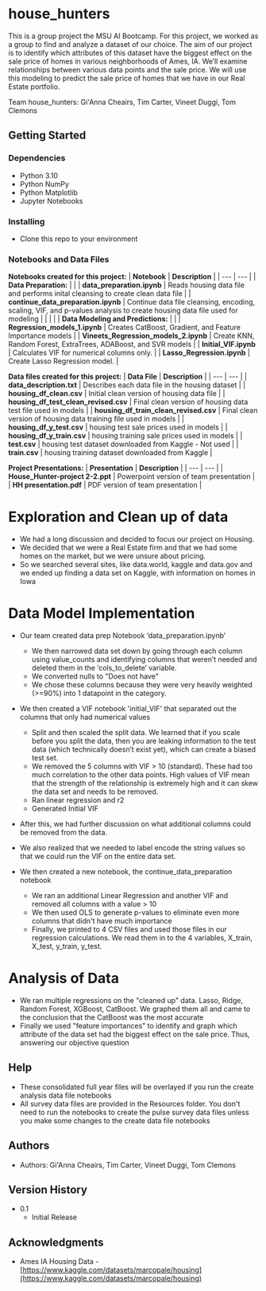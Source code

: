 # house_hunters
This is a group project the MSU AI Bootcamp.  For this project, we worked as a group to find and analyze a dataset of our choice. The aim of our project is to identify which attributes of this dataset have the biggest effect on the sale price of homes in various neighborhoods of Ames, IA. We’ll examine relationships between various data points and the sale price. We will use this modeling  to predict the sale price of homes that we have in our Real Estate portfolio.

Team house_hunters:  Gi'Anna Cheairs, Tim Carter, Vineet Duggi, Tom Clemons 

## Getting Started

### Dependencies

- Python 3.10
- Python NumPy
- Python Matplotlib
- Jupyter Notebooks

### Installing

- Clone this repo to your environment 

### Notebooks and Data Files 

**Notebooks created for this project:** 
| **Notebook** | **Description** |
| --- | --- | 
| **Data Preparation:** | | 
| **data_preparation.ipynb** | Reads housing data file and performs inital cleansing to create clean data file  |
| **continue_data_preparation.ipynb** | Continue data file cleansing, encoding, scaling, VIF, and p-values analysis to create housing data file used for modeling |
| | |
| **Data Modeling and Predictions:** | | 
| **Regression_models_1.ipynb** | Creates CatBoost, Gradient, and Feature Importance models |
| **Vineets_Regression_models_2.ipynb** | Create KNN, Random Forest, ExtraTrees, ADABoost, and SVR models | 
| **Initial_VIF.ipynb** | Calculates VIF for numerical columns only. |
| **Lasso_Regression.ipynb** | Create Lasso Regression model. | 

**Data files created for this project:** 
| **Data File** | **Description** |
| --- | --- | 
| **data_description.txt** | Describes each data file in the housing dataset  |
| **housing_df_clean.csv** | Initial clean version of housing data file |
| **housing_df_test_clean_revised.csv** | Final clean version of housing data test file used in models |
| **housing_df_train_clean_revised.csv** | Final clean version of housing data training file used in models |
| **housing_df_y_test.csv** | housing test sale prices used in models |
| **housing_df_y_train.csv** | housing training sale prices used in models |
| **test.csv** | housing test dataset downloaded from Kaggle - Not used |
| **train.csv** | housing training dataset downloaded from Kaggle |

**Project Presentations:** 
| **Presentation** | **Description** |
| --- | --- | 
| **House_Hunter-project 2-2.ppt** | Powerpoint version of team presentation |
| **HH presentation.pdf** | PDF version of team presentation |

# Exploration and Clean up of data

- We had a long discussion and decided to focus our project on Housing.
- We decided that we were a Real Estate firm and that we had some homes on the market, but we were unsure about pricing.
- So we searched several sites, like data.world, kaggle and data.gov and we ended up finding a data set on Kaggle, with information on homes in Iowa

# Data Model Implementation
- Our team created data prep Notebook ‘data_preparation.ipynb’
    - We then narrowed data set down by going through each column using value_counts and identifying columns that weren’t needed and deleted them in the               ‘cols_to_delete’ variable. 
    - We converted nulls to "Does not have"
    - We chose these columns because they were very heavily weighted (>=90%) into 1 datapoint in the category. 

- We then created a VIF notebook 'initial_VIF' that separated out the columns that only had numerical values
    - Split and then scaled the split data. We learned that if you scale before you split the data, then you are leaking information to the test data (which  technically doesn’t exist yet), which can create a biased test set.
    - We removed the 5 columns with VIF > 10 (standard). These had too much correlation to the other data points. High values of VIF mean that the strength of  the relationship is extremely high and it can skew the data set and needs to be removed.
    - Ran linear regression and r2
    - Generated Initial VIF

- After this, we had further discussion on what additional columns could be removed from the data. 

- We also realized that we needed to label encode the string values so that we could run the VIF on the entire data set.

- We then created a new notebook, the continue_data_preparation notebook
     - We ran an additional Linear Regression and another VIF and removed all columns with a value > 10
     - We then used OLS to generate p-values to eliminate even more columns that didn't have much importance
     - Finally, we printed to 4 CSV files and used those files in our regression calculations. We read them in to the 4 variables, X_train, X_test, y_train, y_test.

# Analysis of Data

- We ran multiple regressions on the "cleaned up" data. Lasso, Ridge, Random Forest, XGBoost, CatBoost. We graphed them all and came to the conclusion that the CatBoost was the most accurate
- Finally we used "feature importances" to identify and graph which attribute of the data set had the biggest effect on the sale price. Thus, answering our objective question

## Help

- These consolidated full year files will be overlayed if you run the create analysis data file notebooks
- All survey data files are provided in the Resources folder.  You don't need to run the notebooks to create the pulse survey data files unless you make some changes to the create data file notebooks


## Authors

- Authors:  Gi'Anna Cheairs, Tim Carter, Vineet Duggi, Tom Clemons 

## Version History

- 0.1
    - Initial Release

## Acknowledgments

- Ames IA Housing Data - [https://www.kaggle.com/datasets/marcopale/housing](https://www.kaggle.com/datasets/marcopale/housing)

